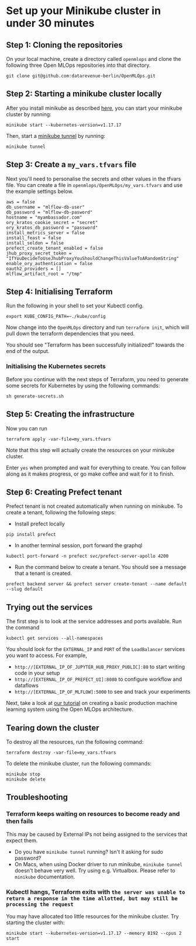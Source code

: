 # Set up your Minikube cluster in under 30 minutes

## Step 1: Cloning the repositories

On your local machine, create a directory called `openmlops` and clone the following three Open MLOps repositories into that directory.

```
git clone git@github.com:datarevenue-berlin/OpenMLOps.git
```

## Step 2: Starting a minikube cluster locally

After you install minikube as described [here](https://minikube.sigs.k8s.io/docs/start/), you can start your minikube cluster by running:

```
minikube start --kubernetes-version=v1.17.17
```

Then, start a [minikube tunnel](https://minikube.sigs.k8s.io/docs/handbook/accessing/#using-minikube-tunnel) by running:

```
minikube tunnel
```

## Step 3: Create a `my_vars.tfvars` file

Next you'll need to personalise the secrets and other values in the tfvars file. You can create  a file in `openmlops/OpenMLOps/my_vars.tfvars` and use the example settings below.


```
aws = false
db_username = "mlflow-db-user"
db_password = "mlflow-db-pasword"
hostname = "myambassador.com"
ory_kratos_cookie_secret = "secret"
ory_kratos_db_password = "password"
install_metrics_server = false
install_feast = false
install_seldon = false
prefect_create_tenant_enabled = false
jhub_proxy_secret_token = "IfYouDecideToUseJhubProxyYouShouldChangeThisValueToARandomString"
enable_ory_authentication = false
oauth2_providers = []
mlflow_artifact_root = "/tmp"
```

## Step 4: Initialising Terraform

Run the following in your shell to set your Kubectl config.

```
export KUBE_CONFIG_PATH=~./kube/config
```

Now change into the `OpenMLOps` directory and run `terraform init`, which will pull down the terraform dependencies that you need.

You should see "Terraform has been successfully initialized!" towards the end of the output.

### Initialising the Kubernetes secrets
Before you continue with the next steps of Terraform, you need to generate some secrets for Kubernetes by using the following commands:

```
sh generate-secrets.sh
```

## Step 5: Creating the infrastructure

Now you can run

```
terraform apply -var-file=my_vars.tfvars
```

Note that this step will actually create the resources on your minikube cluster.

Enter `yes` when prompted and wait for everything to create. You can follow along as it makes progress, or go make coffee and wait for it to finish.

## Step 6: Creating Prefect tenant

Prefect tenant is not created automatically when running on minikube. To create a tenant, following the following steps:

- Install prefect locally

```
pip install prefect
```

- In another terminal session, port forward the graphql

```
kubectl port-forward -n prefect svc/prefect-server-apollo 4200
```

- Run the command below to create a tenant. You should see a message that a tenant is created.

```
prefect backend server && prefect server create-tenant --name default --slug default
```

## Trying out the services

The first step is to look at the service addresses and ports available. Run the command

```
kubectl get services --all-namespaces
```

You should look for the `EXTERNAL_IP` and `PORT` of the `LoadBalancer` services you want to access. For example,

* `http://[EXTERNAL_IP_OF_JUPYTER_HUB_PROXY_PUBLIC]:80` to start writing code in your setup
* `http://[EXTERNAL_IP_OF_PREFECT_UI]:8080` to configure workflow and dataflows
* `http://[EXTERNAL_IP_OF_MLFLOW]:5000` to see and track your experiments

Next, take a look at [our tutorial](./basic-usage-of-jupyter-mlflow-and-prefect.md) on creating a basic production machine learning system using the Open MLOps architecture.

## Tearing down the cluster

To destroy all the resources, run the following command:

```
terraform destroy -var-file=my_vars.tfvars
```

To delete the minikube cluster, run the following commands:

```
minikube stop
minikube delete
```

## Troubleshooting

### Terraform keeps waiting on resources to become ready and then fails

This may be caused by External IPs not being assigned to the services that expect them.
- Do you have `minikube tunnel` running? Isn't it asking for sudo password?
- On Macs, when using Docker driver to run minikube, `minikube tunnel` doesn't behave very well. Try using e.g. Virtualbox. Please refer to `minikube` documentation.

### Kubectl hangs, Terraform exits with `the server was unable to return a response in the time allotted, but may still be processing the request`

You may have allocated too little resources for the minikube cluster. Try starting the cluster with:
```commandline
minikube start --kubernetes-version=v1.17.17 --memory 8192 --cpus 2 start
```
